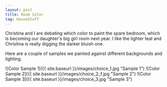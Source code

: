 ```yaml
---
layout: post
title: Room Color
tag: HouseStuff
---
```


Christina and I are debating which color to paint the spare bedroom, which is becoming our daughter's big girl room next year.
I like the lighter teal and Christina is really digging the darker bluish one.

Here are a couple of samples we painted against different backgrounds and lighting.

![Color Sample 1]({{ site.baseurl }}/images/choice_1.jpg "Sample 1")
![Color Sample 2]({{ site.baseurl }}/images/choice_2_f.jpg "Sample 2")
![Color Sample 3]({{ site.baseurl }}/images/choice_3.jpg "Sample 3")
